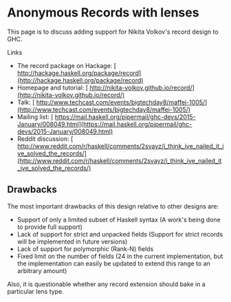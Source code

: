 # Anonymous Records with lenses


This page is to discuss adding support for Nikita Volkov's record design to GHC.


Links

- The record package on Hackage: [ http://hackage.haskell.org/package/record](http://hackage.haskell.org/package/record)
- Homepage and tutorial: [ http://nikita-volkov.github.io/record/](http://nikita-volkov.github.io/record/)
- Talk: [ http://www.techcast.com/events/bigtechday8/maffei-1005/](http://www.techcast.com/events/bigtechday8/maffei-1005/)
- Mailing list: [ https://mail.haskell.org/pipermail/ghc-devs/2015-January/008049.html](https://mail.haskell.org/pipermail/ghc-devs/2015-January/008049.html)
- Reddit discussion: [ http://www.reddit.com/r/haskell/comments/2svayz/i_think_ive_nailed_it_ive_solved_the_records/](http://www.reddit.com/r/haskell/comments/2svayz/i_think_ive_nailed_it_ive_solved_the_records/)

## Drawbacks


The most important drawbacks of this design relative to other designs are:

- Support of only a limited subset of Haskell syntax (A work's being done to provide full support)
- Lack of support for strict and unpacked fields (Support for strict records will be implemented in future versions)
- Lack of support for polymorphic (Rank-N) fields
- Fixed limit on the number of fields (24 in the current implementation, but the implementation can easily be updated to extend this range to an arbitrary amount)


Also, it is questionable whether any record extension should bake in a particular lens type.
